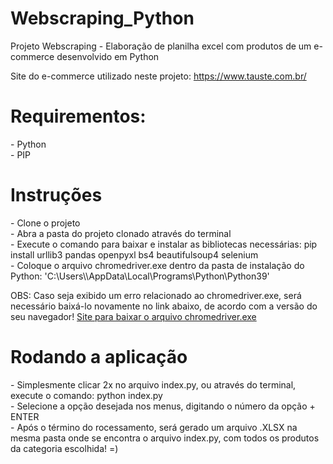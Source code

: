 # Webscraping_Python

Projeto Webscraping - Elaboração de planilha excel com produtos de um e-commerce desenvolvido em Python </br>

Site do e-commerce utilizado neste projeto: https://www.tauste.com.br/

<h1>Requirementos:</h1>
- Python </br>
- PIP

<h1>Instruções</h1>
- Clone o projeto </br>
- Abra a pasta do projeto clonado através do terminal </br>
- Execute o comando para baixar e instalar as bibliotecas necessárias: pip install urllib3 pandas openpyxl bs4 beautifulsoup4 selenium </br>
- Coloque o arquivo chromedriver.exe dentro da pasta de instalação do Python: 'C:\Users\<seu_usuario>\AppData\Local\Programs\Python\Python39' </br>

OBS: Caso seja exibido um erro relacionado ao chromedriver.exe, será necessário baixá-lo novamente no link abaixo, de acordo com a versão do seu navegador! 
<a href=https://chromedriver.chromium.org/downloads>Site para baixar o arquivo chromedriver.exe</a>

<h1>Rodando a aplicação</h1>
- Simplesmente clicar 2x no arquivo index.py, ou através do terminal, execute o comando: python index.py </br>
- Selecione a opção desejada nos menus, digitando o número da opção + ENTER </br>
- Após o término do rocessamento, será gerado um arquivo .XLSX na mesma pasta onde se encontra o arquivo index.py, com todos os produtos da categoria escolhida! =) </br>

